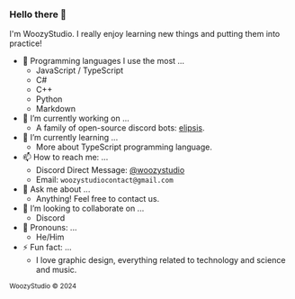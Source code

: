 ### Hello there 👋

I'm WoozyStudio. I really enjoy learning new things and putting them into practice!

- 🧰 Programming languages I use the most ...
  - JavaScript / TypeScript
  - C#
  - C++
  - Python
  - Markdown
- 👥 I’m currently working on ...
  - A family of open-source discord bots: [elipsis](https://github.com/woozystudio/elipsis).
- 🌱 I’m currently learning ... 
  - More about TypeScript programming language.
- 📫 How to reach me: ...
  - Discord Direct Message: [@woozystudio](https://discord.com/users/869583777884667964)
  - Email: `woozystudiocontact@gmail.com`
- 💬 Ask me about ...
  - Anything! Feel free to contact us.
- 👥 I’m looking to collaborate on ...
  - Discord
- 🦞 Pronouns: ...
  - He/Him
- ⚡ Fun fact: ...
  - I love graphic design, everything related to technology and science and music.

<sub>WoozyStudio © 2024</sub>
